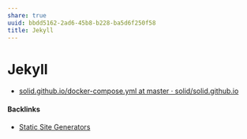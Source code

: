 ```yaml
---
share: true
uuid: bbdd5162-2ad6-45b8-b228-ba5d6f250f58
title: Jekyll
---
```

# Jekyll
*   [solid.github.io/docker-compose.yml at master · solid/solid.github.io](https://github.com/solid/solid.github.io/blob/master/docker-compose.yml)

#### Backlinks

* [Static Site Generators](/d6998d71-a15a-49cf-adf3-302e02a783e3)
